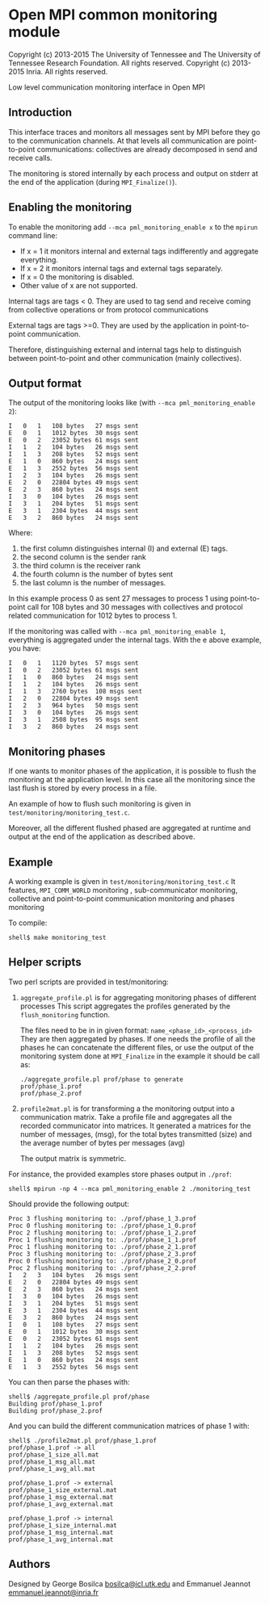 # Open MPI common monitoring module

Copyright (c) 2013-2015 The University of Tennessee and The University
                         of Tennessee Research Foundation.  All rights
                         reserved.
 Copyright (c) 2013-2015 Inria.  All rights reserved.

Low level communication monitoring interface in Open MPI

## Introduction

This interface traces and monitors all messages sent by MPI before
they go to the communication channels. At that levels all
communication are point-to-point communications: collectives are
already decomposed in send and receive calls.

The monitoring is stored internally by each process and output on
stderr at the end of the application (during `MPI_Finalize()`).


## Enabling the monitoring

To enable the monitoring add `--mca pml_monitoring_enable x` to the
`mpirun` command line:

* If x = 1 it monitors internal and external tags indifferently and aggregate everything.
* If x = 2 it monitors internal tags and external tags separately.
* If x = 0 the monitoring is disabled.
* Other value of x are not supported.

Internal tags are tags < 0. They are used to tag send and receive
coming from collective operations or from protocol communications

External tags are tags >=0. They are used by the application in
point-to-point communication.

Therefore, distinguishing external and internal tags help to
distinguish between point-to-point and other communication (mainly
collectives).

## Output format

The output of the monitoring looks like (with `--mca
pml_monitoring_enable 2`):

```
I	0	1	108 bytes	27 msgs sent
E	0	1	1012 bytes	30 msgs sent
E	0	2	23052 bytes	61 msgs sent
I	1	2	104 bytes	26 msgs sent
I	1	3	208 bytes	52 msgs sent
E	1	0	860 bytes	24 msgs sent
E	1	3	2552 bytes	56 msgs sent
I	2	3	104 bytes	26 msgs sent
E	2	0	22804 bytes	49 msgs sent
E	2	3	860 bytes	24 msgs sent
I	3	0	104 bytes	26 msgs sent
I	3	1	204 bytes	51 msgs sent
E	3	1	2304 bytes	44 msgs sent
E	3	2	860 bytes	24 msgs sent
```

Where:

1. the first column distinguishes internal (I)  and external (E) tags.
1. the second column is the sender rank
1. the third column is the receiver rank
1. the fourth column is the number of bytes sent
1. the last column is the number of messages.

In this example process 0 as sent 27 messages to process 1 using
point-to-point call for 108 bytes and 30 messages with collectives and
protocol related communication for 1012 bytes to process 1.

If the monitoring was called with `--mca pml_monitoring_enable 1`,
everything is aggregated under the internal tags. With the e above
example, you have:

```
I	0	1	1120 bytes	57 msgs sent
I	0	2	23052 bytes	61 msgs sent
I	1	0	860 bytes	24 msgs sent
I	1	2	104 bytes	26 msgs sent
I	1	3	2760 bytes	108 msgs sent
I	2	0	22804 bytes	49 msgs sent
I	2	3	964 bytes	50 msgs sent
I	3	0	104 bytes	26 msgs sent
I	3	1	2508 bytes	95 msgs sent
I	3	2	860 bytes	24 msgs sent
```

## Monitoring phases

If one wants to monitor phases of the application, it is possible to
flush the monitoring at the application level. In this case all the
monitoring since the last flush is stored by every process in a file.

An example of how to flush such monitoring is given in
`test/monitoring/monitoring_test.c`.

Moreover, all the different flushed phased are aggregated at runtime
and output at the end of the application as described above.

## Example

A working example is given in `test/monitoring/monitoring_test.c` It
features, `MPI_COMM_WORLD` monitoring , sub-communicator monitoring,
collective and point-to-point communication monitoring and phases
monitoring

To compile:

```
shell$ make monitoring_test
```

## Helper scripts

Two perl scripts are provided in test/monitoring:

1. `aggregate_profile.pl` is for aggregating monitoring phases of
   different processes This script aggregates the profiles generated by
   the `flush_monitoring` function.

   The files need to be in in given format: `name_<phase_id>_<process_id>`
   They are then aggregated by phases.
   If one needs the profile of all the phases he can concatenate the different files,
   or use the output of the monitoring system done at `MPI_Finalize`
   in the example it should be call as:
   ```
   ./aggregate_profile.pl prof/phase to generate
   prof/phase_1.prof
   prof/phase_2.prof
   ```

1. `profile2mat.pl` is for transforming a the monitoring output into a
   communication matrix.  Take a profile file and aggregates all the
   recorded communicator into matrices.  It generated a matrices for
   the number of messages, (msg), for the total bytes transmitted
   (size) and the average number of bytes per messages (avg)

   The output matrix is symmetric.

For instance, the provided examples store phases output in `./prof`:

```
shell$ mpirun -np 4 --mca pml_monitoring_enable 2 ./monitoring_test
```

Should provide the following output:

```
Proc 3 flushing monitoring to: ./prof/phase_1_3.prof
Proc 0 flushing monitoring to: ./prof/phase_1_0.prof
Proc 2 flushing monitoring to: ./prof/phase_1_2.prof
Proc 1 flushing monitoring to: ./prof/phase_1_1.prof
Proc 1 flushing monitoring to: ./prof/phase_2_1.prof
Proc 3 flushing monitoring to: ./prof/phase_2_3.prof
Proc 0 flushing monitoring to: ./prof/phase_2_0.prof
Proc 2 flushing monitoring to: ./prof/phase_2_2.prof
I	2	3	104 bytes	26 msgs sent
E	2	0	22804 bytes	49 msgs sent
E	2	3	860 bytes	24 msgs sent
I	3	0	104 bytes	26 msgs sent
I	3	1	204 bytes	51 msgs sent
E	3	1	2304 bytes	44 msgs sent
E	3	2	860 bytes	24 msgs sent
I	0	1	108 bytes	27 msgs sent
E	0	1	1012 bytes	30 msgs sent
E	0	2	23052 bytes	61 msgs sent
I	1	2	104 bytes	26 msgs sent
I	1	3	208 bytes	52 msgs sent
E	1	0	860 bytes	24 msgs sent
E	1	3	2552 bytes	56 msgs sent
```

You can then parse the phases with:

```
shell$ /aggregate_profile.pl prof/phase
Building prof/phase_1.prof
Building prof/phase_2.prof
```

And you can build the different communication matrices of phase 1
with:

```
shell$ ./profile2mat.pl prof/phase_1.prof
prof/phase_1.prof -> all
prof/phase_1_size_all.mat
prof/phase_1_msg_all.mat
prof/phase_1_avg_all.mat

prof/phase_1.prof -> external
prof/phase_1_size_external.mat
prof/phase_1_msg_external.mat
prof/phase_1_avg_external.mat

prof/phase_1.prof -> internal
prof/phase_1_size_internal.mat
prof/phase_1_msg_internal.mat
prof/phase_1_avg_internal.mat
```

## Authors

Designed by George Bosilca <bosilca@icl.utk.edu> and
Emmanuel Jeannot <emmanuel.jeannot@inria.fr>
